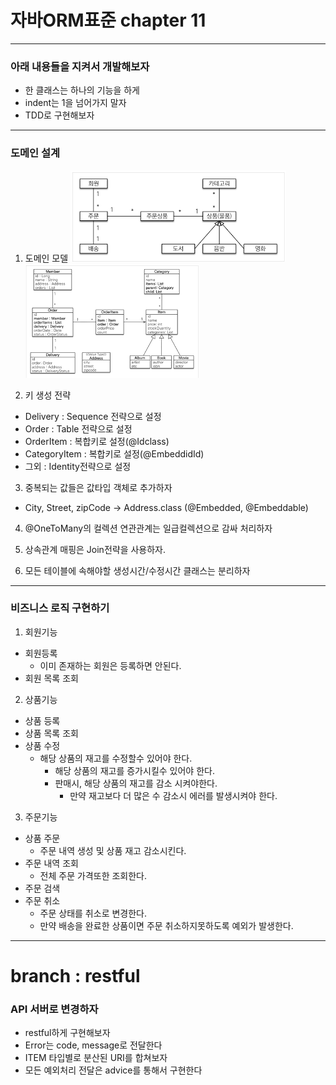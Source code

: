 # 자바ORM표준 chapter 11

---
### 아래 내용들을 지켜서 개발해보자
- 한 클래스는 하나의 기능을 하게
- indent는 1을 넘어가지 말자
- TDD로 구현해보자 

---
### 도메인 설계 
1. 도메인 모델
![img.png](readmeImg/picture_11_1.png)
![img.png](readmeImg/picture_11_3.png)


2. 키 생성 전략
- Delivery : Sequence 전략으로 설정
- Order : Table 전략으로 설정
- OrderItem : 복합키로 설정(@Idclass)
- CategoryItem : 복합키로 설정(@EmbeddidId)
- 그외 : Identity전략으로 설정

3. 중복되는 값들은 값타입 객체로 추가하자
- City, Street, zipCode -> Address.class (@Embedded, @Embeddable)

4. @OneToMany의 컬렉션 연관관계는 일급컬렉션으로 감싸 처리하자 

5. 상속관계 매핑은 Join전략을 사용하자.

6. 모든 테이블에 속해야할 생성시간/수정시간 클래스는 분리하자 

---
### 비즈니스 로직 구현하기 
1. 회원기능
- 회원등록
  - 이미 존재하는 회원은 등록하면 안된다.
- 회원 목록 조회

2. 상품기능 
- 상품 등록
- 상품 목록 조회 
- 상품 수정 
  - 해당 상품의 재고를 수정할수 있어야 한다. 
    - 해당 상품의 재고를 증가시킬수 있어야 한다. 
    - 판매시, 해당 상품의 재고를 감소 시켜야한다. 
      - 만약 재고보다 더 많은 수 감소시 에러를 발생시켜야 한다. 

3. 주문기능 
- 상품 주문
  - 주문 내역 생성 및 상품 재고 감소시킨다. 
- 주문 내역 조회 
  - 전체 주문 가격또한 조회한다.
- 주문 검색
- 주문 취소 
  - 주문 상태를 취소로 변경한다. 
  - 만약 배송을 완료한 상품이면 주문 취소하지못하도록 예외가 발생한다. 

---
# branch : restful
### API 서버로 변경하자 
- restful하게 구현해보자
- Error는 code, message로 전달한다 
- ITEM 타입별로 분산된 URI를 합쳐보자 
- 모든 예외처리 전달은 advice를 통해서 구현한다
